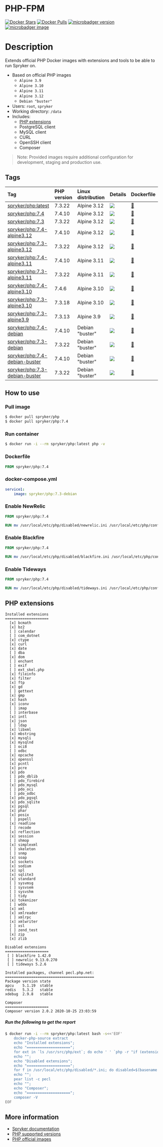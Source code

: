 # PHP-FPM

[![Docker Stars](https://img.shields.io/docker/stars/spryker/php.svg)](https://store.docker.com/community/images/spryker/php)
[![Docker Pulls](https://img.shields.io/docker/pulls/spryker/php.svg)](https://store.docker.com/community/images/spryker/php)
[![microbadger version](https://images.microbadger.com/badges/version/spryker/php.svg)](https://microbadger.com/images/spryker/php "Get your own version badge on microbadger.com")
[![microbadger image](https://images.microbadger.com/badges/image/spryker/php.svg)](https://microbadger.com/images/spryker/php "Get your own image badge on microbadger.com")

# Description

Extends official PHP Docker images with extensions and tools to be able to run Spryker on.

* Based on official PHP images
  * `Alpine 3.9`
  * `Alpine 3.10`
  * `Alpine 3.11`
  * `Alpine 3.12`
  * `Debian "buster"`
* Users: `root`, `spryker`
* Working directory: `/data`
* Includes:
  * [PHP extensions](#php-extensions)
  * PostgreSQL client
  * MySQL client
  * CURL
  * OpenSSH client
  * Composer

> Note: Provided images require additional configuration for development, staging and production use.

## Tags

| Tag | PHP version | Linux distribution | Details | Dockerfile |
| :------------- | :------------- | :------------- | :------------- | :------------- |
| [spryker/php:latest](https://hub.docker.com/r/spryker/php/tags?name=latest) | 7.3.22 | Alpine 3.12 |[![](https://images.microbadger.com/badges/image/spryker/php:latest.svg)](https://microbadger.com/images/spryker/php:latest "Get your own image badge on microbadger.com") | [:link:](https://github.com/spryker/docker-php/blob/master/alpine/3.10/7.3/Dockerfile) |
| [spryker/php:7.4](https://hub.docker.com/r/spryker/php/tags?name=7.4)  | 7.4.10 | Alpine 3.12 |[![](https://images.microbadger.com/badges/image/spryker/php:7.4.svg)](https://microbadger.com/images/spryker/php:7.4 "Get your own image badge on microbadger.com") | [:link:](https://github.com/spryker/docker-php/blob/master/alpine/3.10/7.4/Dockerfile) |
| [spryker/php:7.3](https://hub.docker.com/r/spryker/php/tags?name=7.3)  | 7.3.22 | Alpine 3.12 |[![](https://images.microbadger.com/badges/image/spryker/php:7.3.svg)](https://microbadger.com/images/spryker/php:7.3 "Get your own image badge on microbadger.com") | [:link:](https://github.com/spryker/docker-php/blob/master/alpine/3.10/7.3/Dockerfile) |
| [spryker/php:7.4-alpine3.12](https://hub.docker.com/r/spryker/php/tags?name=7.4-alpine3.12)  | 7.4.10 | Alpine 3.12 |[![](https://images.microbadger.com/badges/image/spryker/php:7.4-alpine3.12.svg)](https://microbadger.com/images/spryker/php:7.4-alpine3.12 "Get your own image badge on microbadger.com") | [:link:](https://github.com/spryker/docker-php/blob/master/alpine/3.12/7.4/Dockerfile) |
| [spryker/php:7.3-alpine3.12](https://hub.docker.com/r/spryker/php/tags?name=7.3-alpine3.12)  | 7.3.22 | Alpine 3.12 |[![](https://images.microbadger.com/badges/image/spryker/php:7.3-alpine3.12.svg)](https://microbadger.com/images/spryker/php:7.3-alpine3.12 "Get your own image badge on microbadger.com") | [:link:](https://github.com/spryker/docker-php/blob/master/alpine/3.12/7.3/Dockerfile) |
| [spryker/php:7.4-alpine3.11](https://hub.docker.com/r/spryker/php/tags?name=7.4-alpine3.11)  | 7.4.10 | Alpine 3.11 |[![](https://images.microbadger.com/badges/image/spryker/php:7.4-alpine3.11.svg)](https://microbadger.com/images/spryker/php:7.4-alpine3.11 "Get your own image badge on microbadger.com") | [:link:](https://github.com/spryker/docker-php/blob/master/alpine/3.11/7.4/Dockerfile) |
| [spryker/php:7.3-alpine3.11](https://hub.docker.com/r/spryker/php/tags?name=7.3-alpine3.11)  | 7.3.22 | Alpine 3.11 |[![](https://images.microbadger.com/badges/image/spryker/php:7.3-alpine3.11.svg)](https://microbadger.com/images/spryker/php:7.3-alpine3.11 "Get your own image badge on microbadger.com") | [:link:](https://github.com/spryker/docker-php/blob/master/alpine/3.11/7.3/Dockerfile) |
| [spryker/php:7.4-alpine3.10](https://hub.docker.com/r/spryker/php/tags?name=7.4-alpine3.10)  | 7.4.6 | Alpine 3.10 |[![](https://images.microbadger.com/badges/image/spryker/php:7.4-alpine3.10.svg)](https://microbadger.com/images/spryker/php:7.4-alpine3.10 "Get your own image badge on microbadger.com") | [:link:](https://github.com/spryker/docker-php/blob/master/alpine/3.10/7.4/Dockerfile) |
| [spryker/php:7.3-alpine3.10](https://hub.docker.com/r/spryker/php/tags?name=7.3-alpine3.10)  | 7.3.18 | Alpine 3.10 |[![](https://images.microbadger.com/badges/image/spryker/php:7.3-alpine3.10.svg)](https://microbadger.com/images/spryker/php:7.3-alpine3.10 "Get your own image badge on microbadger.com") | [:link:](https://github.com/spryker/docker-php/blob/master/alpine/3.10/7.3/Dockerfile) |
| [spryker/php:7.3-alpine3.9](https://hub.docker.com/r/spryker/php/tags?name=7.3-alpine3.9)  | 7.3.13 | Alpine 3.9 |[![](https://images.microbadger.com/badges/image/spryker/php:7.3-alpine3.9.svg)](https://microbadger.com/images/spryker/php:7.3-alpine3.9 "Get your own image badge on microbadger.com") | [:link:](https://github.com/spryker/docker-php/blob/master/alpine/3.9/7.3/Dockerfile) |
| [spryker/php:7.4-debian](https://hub.docker.com/r/spryker/php/tags?name=7.4-debian)  | 7.4.10 | Debian "buster" |[![](https://images.microbadger.com/badges/image/spryker/php:7.4-debian.svg)](https://microbadger.com/images/spryker/php:7.4-debian "Get your own image badge on microbadger.com") | [:link:](https://github.com/spryker/docker-php/blob/master/debian/7.4/Dockerfile) |
| [spryker/php:7.3-debian](https://hub.docker.com/r/spryker/php/tags?name=7.3-debian)  | 7.3.22 | Debian "buster"| [![](https://images.microbadger.com/badges/image/spryker/php:7.3-debian.svg)](https://microbadger.com/images/spryker/php:7.3-debian "Get your own image badge on microbadger.com") | [:link:](https://github.com/spryker/docker-php/blob/master/debian/7.3/Dockerfile) |
| [spryker/php:7.4-debian-buster](https://hub.docker.com/r/spryker/php/tags?name=7.4-debian-buster)  | 7.4.10 | Debian "buster" |[![](https://images.microbadger.com/badges/image/spryker/php:7.4-debian.svg)](https://microbadger.com/images/spryker/php:7.4-debian "Get your own image badge on microbadger.com") | [:link:](https://github.com/spryker/docker-php/blob/master/debian/7.4/Dockerfile) |
| [spryker/php:7.3-debian-buster](https://hub.docker.com/r/spryker/php/tags?name=7.3-debian-buster)  | 7.3.22 | Debian "buster"| [![](https://images.microbadger.com/badges/image/spryker/php:7.3-debian.svg)](https://microbadger.com/images/spryker/php:7.3-debian "Get your own image badge on microbadger.com") | [:link:](https://github.com/spryker/docker-php/blob/master/debian/7.3/Dockerfile) |

## How to use

### Pull image
```bash
$ docker pull spryker/php
$ docker pull spryker/php:7.4
```

### Run container
```bash
$ docker run -i --rm spryker/php:latest php -v
```

### Dockerfile
```dockerfile
FROM spryker/php:7.4
```

### docker-compose.yml
```yaml
service1:
    image: spryker/php:7.3-debian
```

### Enable NewRelic
```dockerfile
FROM spryker/php:7.4

RUN mv /usr/local/etc/php/disabled/newrelic.ini /usr/local/etc/php/conf.d/90-newrelic.ini
```

### Enable Blackfire
```dockerfile
FROM spryker/php:7.4

RUN mv /usr/local/etc/php/disabled/blackfire.ini /usr/local/etc/php/conf.d/90-blackfire.ini
```

### Enable Tideways
```dockerfile
FROM spryker/php:7.4

RUN mv /usr/local/etc/php/disabled/tideways.ini /usr/local/etc/php/conf.d/90-tideways.ini
```

## PHP extensions

```
Installed extensions
====================
  [x] bcmath
  [x] bz2
  [ ] calendar
  [ ] com_dotnet
  [x] ctype
  [x] curl
  [x] date
  [ ] dba
  [x] dom
  [ ] enchant
  [ ] exif
  [ ] ext_skel.php
  [x] fileinfo
  [x] filter
  [x] ftp
  [x] gd
  [ ] gettext
  [x] gmp
  [x] hash
  [x] iconv
  [ ] imap
  [ ] interbase
  [x] intl
  [x] json
  [ ] ldap
  [x] libxml
  [x] mbstring
  [x] mysqli
  [x] mysqlnd
  [ ] oci8
  [ ] odbc
  [x] opcache
  [x] openssl
  [x] pcntl
  [x] pcre
  [x] pdo
  [ ] pdo_dblib
  [ ] pdo_firebird
  [x] pdo_mysql
  [ ] pdo_oci
  [ ] pdo_odbc
  [x] pdo_pgsql
  [x] pdo_sqlite
  [x] pgsql
  [x] phar
  [x] posix
  [ ] pspell
  [x] readline
  [ ] recode
  [x] reflection
  [x] session
  [ ] shmop
  [x] simplexml
  [ ] skeleton
  [ ] snmp
  [x] soap
  [x] sockets
  [x] sodium
  [x] spl
  [x] sqlite3
  [x] standard
  [ ] sysvmsg
  [ ] sysvsem
  [ ] sysvshm
  [ ] tidy
  [x] tokenizer
  [ ] wddx
  [x] xml
  [x] xmlreader
  [ ] xmlrpc
  [x] xmlwriter
  [ ] xsl
  [ ] zend_test
  [x] zip
  [x] zlib

Disabled extensions
====================
 [ ] blackfire 1.42.0
 [ ] newrelic 9.13.0.270
 [ ] tideways 5.2.6

Installed packages, channel pecl.php.net:
=========================================
Package version state
apcu    5.1.19  stable
redis   5.3.2   stable
xdebug  2.9.8   stable

Composer
====================
Composer version 2.0.2 2020-10-25 23:03:59
```
##### Run the following to get the report
```bash
$ docker run -i --rm spryker/php:latest bash -s<<'EOF'
    docker-php-source extract
    echo "Installed extensions";
    echo "====================";
    for ext in `ls /usr/src/php/ext`; do echo ' ' `php -r "if (extension_loaded('$ext' !== 'opcache' ? '$ext' : 'Zend OPcache')) { echo '[x] $ext'; } else { echo '[ ] $ext'; }"`; done
    echo "";
    echo "Disabled extensions";
    echo "====================";
    for f in /usr/local/etc/php/disabled/*.ini; do disabled=$(basename $f | sed -e 's/\.ini$//'); echo " [ ] ${disabled} $(PHP_INI_SCAN_DIR=:/usr/local/etc/php/disabled php -r "echo phpversion('${disabled}');")"; done
    echo "";
    pear list -c pecl
    echo "";
    echo "Composer";
    echo "====================";
    composer -V
EOF
```

## More information
* [Spryker documentation](https://documentation.spryker.com)
* [PHP supported versions](http://php.net/supported-versions.php)
* [PHP official images](https://github.com/docker-library/php)
